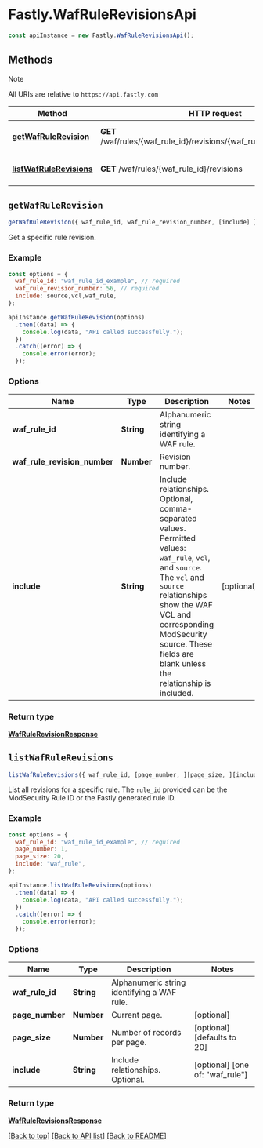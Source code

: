 # Fastly.WafRuleRevisionsApi

```javascript
const apiInstance = new Fastly.WafRuleRevisionsApi();
```
## Methods

> [!NOTE]
> All URIs are relative to `https://api.fastly.com`

Method | HTTP request | Description
------ | ------------ | -----------
[**getWafRuleRevision**](WafRuleRevisionsApi.md#getWafRuleRevision) | **GET** /waf/rules/{waf_rule_id}/revisions/{waf_rule_revision_number} | Get a revision of a rule
[**listWafRuleRevisions**](WafRuleRevisionsApi.md#listWafRuleRevisions) | **GET** /waf/rules/{waf_rule_id}/revisions | List revisions for a rule


## `getWafRuleRevision`

```javascript
getWafRuleRevision({ waf_rule_id, waf_rule_revision_number, [include] })
```

Get a specific rule revision.

### Example

```javascript
const options = {
  waf_rule_id: "waf_rule_id_example", // required
  waf_rule_revision_number: 56, // required
  include: source,vcl,waf_rule,
};

apiInstance.getWafRuleRevision(options)
  .then((data) => {
    console.log(data, "API called successfully.");
  })
  .catch((error) => {
    console.error(error);
  });
```

### Options

Name | Type | Description  | Notes
------------- | ------------- | ------------- | -------------
**waf_rule_id** | **String** | Alphanumeric string identifying a WAF rule. |
**waf_rule_revision_number** | **Number** | Revision number. |
**include** | **String** | Include relationships. Optional, comma-separated values. Permitted values: `waf_rule`, `vcl`, and `source`. The `vcl` and `source` relationships show the WAF VCL and corresponding ModSecurity source. These fields are blank unless the relationship is included.  | [optional]

### Return type

[**WafRuleRevisionResponse**](WafRuleRevisionResponse.md)


## `listWafRuleRevisions`

```javascript
listWafRuleRevisions({ waf_rule_id, [page_number, ][page_size, ][include] })
```

List all revisions for a specific rule. The `rule_id` provided can be the ModSecurity Rule ID or the Fastly generated rule ID.

### Example

```javascript
const options = {
  waf_rule_id: "waf_rule_id_example", // required
  page_number: 1,
  page_size: 20,
  include: "waf_rule",
};

apiInstance.listWafRuleRevisions(options)
  .then((data) => {
    console.log(data, "API called successfully.");
  })
  .catch((error) => {
    console.error(error);
  });
```

### Options

Name | Type | Description  | Notes
------------- | ------------- | ------------- | -------------
**waf_rule_id** | **String** | Alphanumeric string identifying a WAF rule. |
**page_number** | **Number** | Current page. | [optional]
**page_size** | **Number** | Number of records per page. | [optional] [defaults to 20]
**include** | **String** | Include relationships. Optional. | [optional] [one of: "waf_rule"]

### Return type

[**WafRuleRevisionsResponse**](WafRuleRevisionsResponse.md)


[[Back to top]](#) [[Back to API list]](../../README.md#endpoints)
[[Back to README]](../../README.md)
